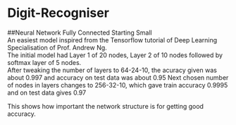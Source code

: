 # Digit-Recogniser

##Neural Network Fully Connected
Starting Small <br>
An easiest model inspired from the Tensorflow tutorial of Deep Learning Specialisation of Prof. Andrew Ng. <br>
The initial model had Layer 1 of 20 nodes, Layer 2 of 10 nodes followed by softmax layer of 5 nodes. <br>
After tweaking the number of layers to 64-24-10, the acuracy given was about 0.997 and accuracy on test data was about 0.95
Next chosen number of nodes in layers changes to 256-32-10, which gave train accuracy 0.9995 and on test data gives 0.97

This shows how important the network structure is for getting good accuracy.
